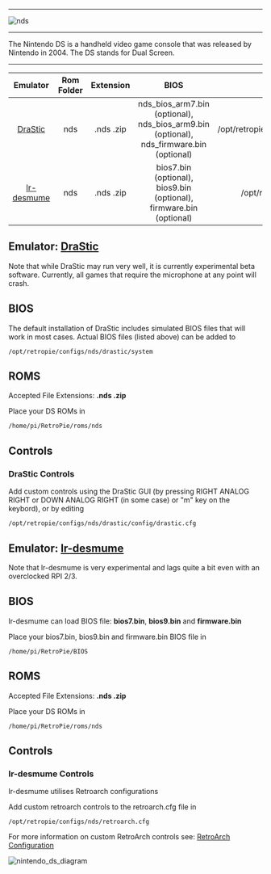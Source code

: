 ***
![nds](https://cloud.githubusercontent.com/assets/10035308/12213354/eab79344-b633-11e5-805b-7d1a93fa44dd.png)
***
The Nintendo DS is a handheld video game console that was released by Nintendo in 2004. The DS stands for Dual Screen.
***

| Emulator | Rom Folder | Extension | BIOS |  Controller Config |
| :---: | :---: | :---: | :---: | :---: |
| [DraStic](http://drastic-ds.com/) | nds | .nds .zip | nds_bios_arm7.bin (optional), nds_bios_arm9.bin (optional), nds_firmware.bin (optional) | /opt/retropie/configs/nds/drastic/config/drastic.cfg |
| [lr-desmume](https://github.com/libretro/desmume) | nds | .nds .zip | bios7.bin (optional), bios9.bin (optional), firmware.bin (optional) | /opt/retropie/configs/nds/retroarch.cfg |

## Emulator: [DraStic](http://drastic-ds.com/)

Note that while DraStic may run very well, it is currently experimental beta software. Currently, all games that require the microphone at any point will crash.

## BIOS

The default installation of DraStic includes simulated BIOS files that will work in most cases. Actual BIOS files (listed above) can be added to
```
/opt/retropie/configs/nds/drastic/system
```

## ROMS
Accepted File Extensions: **.nds .zip**

Place your DS ROMs in 
```
/home/pi/RetroPie/roms/nds
```

## Controls

### DraStic Controls

Add custom controls using the DraStic GUI (by pressing RIGHT ANALOG RIGHT or DOWN ANALOG RIGHT (in some case) or "m" key on the keybord), or by editing
```
/opt/retropie/configs/nds/drastic/config/drastic.cfg
```

## Emulator: [lr-desmume](https://github.com/libretro/desmume)

Note that lr-desmume is very experimental and lags quite a bit even with an overclocked RPI 2/3.

## BIOS

lr-desmume can load BIOS file: **bios7.bin**, **bios9.bin** and **firmware.bin**

Place your bios7.bin, bios9.bin and firmware.bin BIOS file in
```
/home/pi/RetroPie/BIOS
```

## ROMS
Accepted File Extensions: **.nds .zip**

Place your DS ROMs in 
```
/home/pi/RetroPie/roms/nds
```

## Controls

### lr-desmume Controls
lr-desmume utilises Retroarch configurations

Add custom retroarch controls to the retroarch.cfg file in
```shell
/opt/retropie/configs/nds/retroarch.cfg
```
For more information on custom RetroArch controls see: [RetroArch Configuration](RetroArch-Configuration)

![nintendo_ds_diagram](https://cloud.githubusercontent.com/assets/10035308/16599645/7f549f56-42c0-11e6-88a8-3acda5287da3.png)